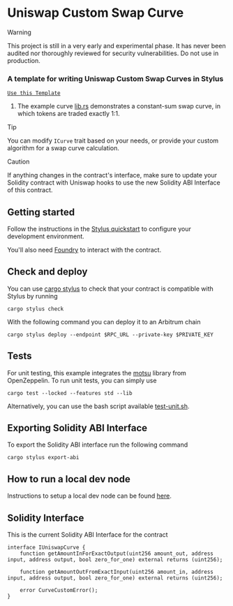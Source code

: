 # Uniswap Custom Swap Curve

> [!WARNING]
> This project is still in a very early and experimental phase. It has never
> been audited nor thoroughly reviewed for security vulnerabilities. Do not use
> in production.

### **A template for writing Uniswap Custom Swap Curves in Stylus**

[`Use this Template`](https://github.com/OpenZeppelin/uniswap-stylus-curve-template/generate)

1. The example curve [lib.rs](src/lib.rs) demonstrates a constant-sum swap curve,
in which tokens are traded exactly 1:1.

> [!TIP]
> You can modify `ICurve` trait based on your needs, or provide your custom algorithm
> for a swap curve calculation.

> [!CAUTION]
> If anything changes in the contract's interface, make sure to update your
> Solidity contract with Uniswap hooks to use the new Solidity ABI Interface of this contract.

## Getting started

Follow the instructions in the [Stylus quickstart](https://docs.arbitrum.io/stylus/stylus-quickstart) to configure your development environment.

You'll also need [Foundry](https://github.com/foundry-rs/foundry) to interact with the contract.

## Check and deploy

You can use [cargo stylus](https://github.com/OffchainLabs/cargo-stylus) to check that your contract is compatible with Stylus by running

```shell
cargo stylus check
```

With the following command you can deploy it to an Arbitrum chain

```shell
cargo stylus deploy --endpoint $RPC_URL --private-key $PRIVATE_KEY
```

## Tests

For unit testing, this example integrates the [motsu](https://github.com/OpenZeppelin/rust-contracts-stylus/tree/main/lib/motsu) library from OpenZeppelin. To run unit tests, you can simply use

```shell
cargo test --locked --features std --lib
```

Alternatively, you can use the bash script available [test-unit.sh](/scripts/test-unit.sh).

## Exporting Solidity ABI Interface

To export the Solidity ABI interface run the following command

```shell
cargo stylus export-abi
```

## How to run a local dev node

Instructions to setup a local dev node can be found [here](https://docs.arbitrum.io/run-arbitrum-node/run-nitro-dev-node).

## Solidity Interface

This is the current Solidity ABI Interface for the contract

```solidity
interface IUniswapCurve {
    function getAmountInForExactOutput(uint256 amount_out, address input, address output, bool zero_for_one) external returns (uint256);

    function getAmountOutFromExactInput(uint256 amount_in, address input, address output, bool zero_for_one) external returns (uint256);

    error CurveCustomError();
}
```
